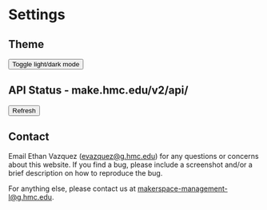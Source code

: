 # Settings

## Theme
<button id="toggle-theme" onclick="toggle_theme()">
    Toggle light/dark mode
</button>

## API Status - make.hmc.edu/v2/api/

<button id="refresh-status" onclick="fetchStatus()">
    Refresh
</button>


<div id="statuses">
</div>

## Contact
Email Ethan Vazquez (<a href="mailto:evazquez@g.hmc.edu">evazquez@g.hmc.edu</a>) for any questions or concerns about this website.
If you find a bug, please include a screenshot and/or a brief description on how to reproduce the bug.

For anything else, please contact us at <a href="mailto:makerspace-management-l@g.hmc.edu">makerspace-management-l@g.hmc.edu</a>.